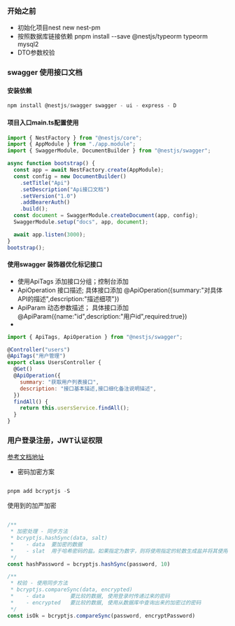### 开始之前

- 初始化项目nest new nest-pm
- 按照数据库链接依赖 pnpm install --save @nestjs/typeorm typeorm mysql2
- DTO参数校验

### swagger 使用接口文档

#### 安装依赖

```js
npm install @nestjs/swagger swagger - ui - express - D
```

#### 项目入口main.ts配置使用

```js
import { NestFactory } from "@nestjs/core";
import { AppModule } from "./app.module";
import { SwaggerModule, DocumentBuilder } from "@nestjs/swagger";

async function bootstrap() {
  const app = await NestFactory.create(AppModule);
  const config = new DocumentBuilder()
    .setTitle("Api")
    .setDescription("Api接口文档")
    .setVersion("1.0")
    .addBearerAuth()
    .build();
  const document = SwaggerModule.createDocument(app, config);
  SwaggerModule.setup("docs", app, document);

  await app.listen(3000);
}
bootstrap();
```

#### 使用swagger 装饰器优化标记接口

- 使用ApiTags 添加接口分组；控制台添加
- ApiOperation 接口描述; 具体接口添加 @ApiOperation({summary:"对具体API的描述",description:"描述细项"})
- ApiParam 动态参数描述； 具体接口添加 @ApiParam({name:"id",description:"用户id",required:true})
-

```js
import { ApiTags, ApiOperation } from "@nestjs/swagger";

@Controller("users")
@ApiTags("用户管理")
export class UsersController {
  @Get()
  @ApiOperation({
    summary: "获取用户列表接口",
    description: "接口基本描述,接口细化备注说明描述",
  })
  findAll() {
    return this.usersService.findAll();
  }
}
```

### 用户登录注册，JWT认证权限

[参考文档地址](https://juejin.cn/post/7044708915438682148)

- 密码加密方案

```Typescript

pnpm add bcryptjs -S

```

使用到的加严加密

```Typescript

/**
 * 加密处理 - 同步方法
 * bcryptjs.hashSync(data, salt)
 *    - data  要加密的数据
 *    - slat  用于哈希密码的盐。如果指定为数字，则将使用指定的轮数生成盐并将其使用。推荐 10
 */
const hashPassword = bcryptjs.hashSync(password, 10)

/**
 * 校验 - 使用同步方法
 * bcryptjs.compareSync(data, encrypted)
 *    - data        要比较的数据, 使用登录时传递过来的密码
 *    - encrypted   要比较的数据, 使用从数据库中查询出来的加密过的密码
 */
const isOk = bcryptjs.compareSync(password, encryptPassword)
```
